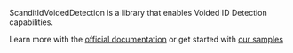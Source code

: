 ScanditIdVoidedDetection is a library that enables Voided ID Detection capabilities.

Learn more with the [official documentation](https://docs.scandit.com/) or get started with [our samples](https://github.com/Scandit/datacapture-react-native-samples)
